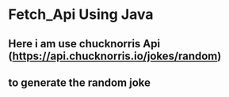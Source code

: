 # Fetch_Api Using Java
## Here i am use chucknorris Api (https://api.chucknorris.io/jokes/random)
## to generate the random joke
